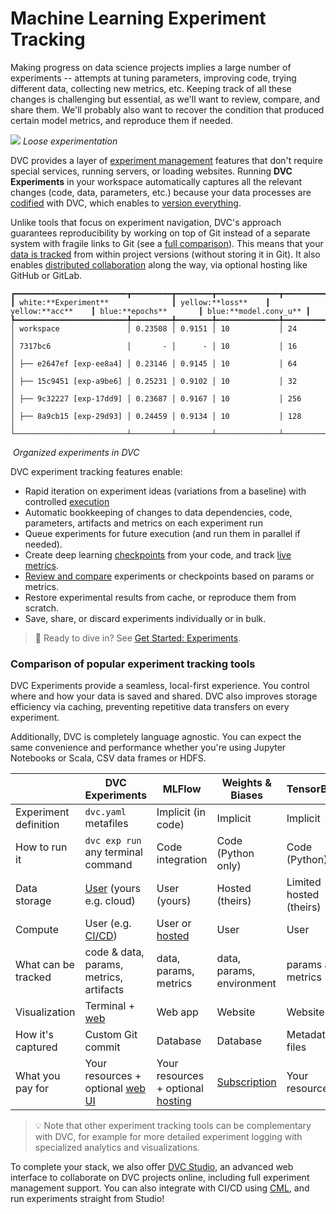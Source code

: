 # Machine Learning Experiment Tracking

Making progress on data science projects implies a large number of
<abbr>experiments</abbr> -- attempts at tuning parameters, improving code,
trying different data, collecting new metrics, etc. Keeping track of all these
changes is challenging but essential, as we'll want to review, compare, and
share them. We'll probably also want to recover the condition that produced
certain model metrics, and reproduce them if needed.

![](/img/natural-experimentation.png) _Loose experimentation_

DVC provides a layer of [experiment management] features that don't require
special services, running servers, or loading websites. Running **DVC
Experiments** in your workspace automatically captures all the relevant changes
(code, data, parameters, etc.) because your data processes are [codified] with
DVC, which enables to [version everything].

Unlike tools that focus on experiment navigation, DVC's approach guarantees
reproducibility by working on top of Git instead of a separate system with
fragile links to Git (see a
[full comparison](#comparison-of-popular-experiment-tracking-tools)). This means
that your [data is tracked][version everything] from within project versions
(without storing it in Git). It also enables [distributed collaboration] along
the way, via optional hosting like GitHub or GitLab.

[experiment management]: /doc/user-guide/experiment-management
[codified]: /doc/user-guide/project-structure/pipelines-files
[version everything]: /doc/use-cases/versioning-data-and-model-files
[distributed collaboration]: /doc/user-guide/experiment-management

```dvctable
┏━━━━━━━━━━━━━━━━━━━━━━━━━┳━━━━━━━━━┳━━━━━━━━┳━━━━━━━━━━━━━━┳━━━━━━━━━━━━━━┓
┃ white:**Experiment**              ┃ yellow:**loss**    ┃ yellow:**acc**    ┃ blue:**epochs**       ┃ blue:**model.conv_u** ┃
┡━━━━━━━━━━━━━━━━━━━━━━━━━╇━━━━━━━━━╇━━━━━━━━╇━━━━━━━━━━━━━━╇━━━━━━━━━━━━━━┩
│ workspace               │ 0.23508 │ 0.9151 │ 10           │ 24           │
│ 7317bc6                 │       - │      - │ 10           │ 16           │
│ ├── e2647ef [exp-ee8a4] │ 0.23146 │ 0.9145 │ 10           │ 64           │
│ ├── 15c9451 [exp-a9be6] │ 0.25231 │ 0.9102 │ 10           │ 32           │
│ ├── 9c32227 [exp-17dd9] │ 0.23687 │ 0.9167 │ 10           │ 256          │
│ ├── 8a9cb15 [exp-29d93] │ 0.24459 │ 0.9134 │ 10           │ 128          │
└─────────────────────────┴─────────┴────────┴──────────────┴──────────────┘
```

![]() _Organized experiments in DVC_

DVC experiment tracking features enable:

- Rapid iteration on experiment ideas (variations from a baseline) with
  controlled [execution]
- Automatic bookkeeping of changes to data dependencies, code,
  <abbr>parameters</abbr>, artifacts and <abbr>metrics</abbr> on each experiment
  run
- Queue experiments for future execution (and run them in parallel if needed).
- Create deep learning [checkpoints] from your code, and track
  [live metrics](/doc/dvclive).
- [Review and compare] experiments or checkpoints based on params or metrics.
- Restore experimental results from <abbr>cache</abbr>, or reproduce them from
  scratch.
- Save, share, or discard experiments individually or in bulk.

[execution]: /doc/user-guide/experiment-management/running-experiments
[checkpoints]: /doc/user-guide/experiment-management/checkpoints
[review and compare]:
  /doc/user-guide/experiment-management/comparing-experiments

> 📖 Ready to dive in? See [Get Started: Experiments](/doc/start/experiments).

### Comparison of popular experiment tracking tools

DVC Experiments provide a seamless, local-first experience. You control where
and how your data is saved and shared. DVC also improves storage efficiency via
<abbr>caching</abbr>, preventing repetitive data transfers on every experiment.

Additionally, DVC is completely language agnostic. You can expect the same
convenience and performance whether you're using Jupyter Notebooks or Scala, CSV
data frames or HDFS.

|                       | DVC Experiments                         | MLFlow                                         | Weights & Biases          | TensorBoard             |
| --------------------- | --------------------------------------- | ---------------------------------------------- | ------------------------- | ----------------------- |
| Experiment definition | `dvc.yaml` metafiles                    | Implicit (in code)                             | Implicit                  | Implicit                |
| How to run it         | `dvc exp run` any terminal command      | Code integration                               | Code (Python only)        | Code (Python)           |
| Data storage          | [User][storage] (yours e.g. cloud)      | User (yours)                                   | Hosted (theirs)           | Limited hosted (theirs) |
| Compute               | User (e.g. [CI/CD][cml])                | User or [hosted][dbricks]                      | User                      | User                    |
| What can be tracked   | code & data, params, metrics, artifacts | data, params, metrics                          | data, params, environment | params and metrics      |
| Visualization         | Terminal + [web][dvc studio]            | Web app                                        | Website                   | Website                 |
| How it's captured     | Custom Git commit                       | Database                                       | Database                  | Metadata files          |
| What you pay for      | Your resources + optional [web UI]      | Your resources + optional [hosting][dbricks]   | [Subscription][wandb]     | Your resources          |

[storage]: /doc/command-reference/remote/add#supported-storage-types
[dbricks]: https://databricks.com/product/pricing
[web ui]: https://studio.iterative.ai/#pricing
[wandb]: https://wandb.ai/site/pricing

> 💡 Note that other experiment tracking tools can be complementary with DVC,
> for example for more detailed experiment logging with specialized analytics
> and visualizations.

To complete your stack, we also offer [DVC Studio], an advanced web interface to
collaborate on DVC projects online, including full experiment management
support. You can also integrate with CI/CD using [CML], and run experiments
straight from Studio!

[dvc studio]: /doc/studio
[cml]: https://cml.dev/
